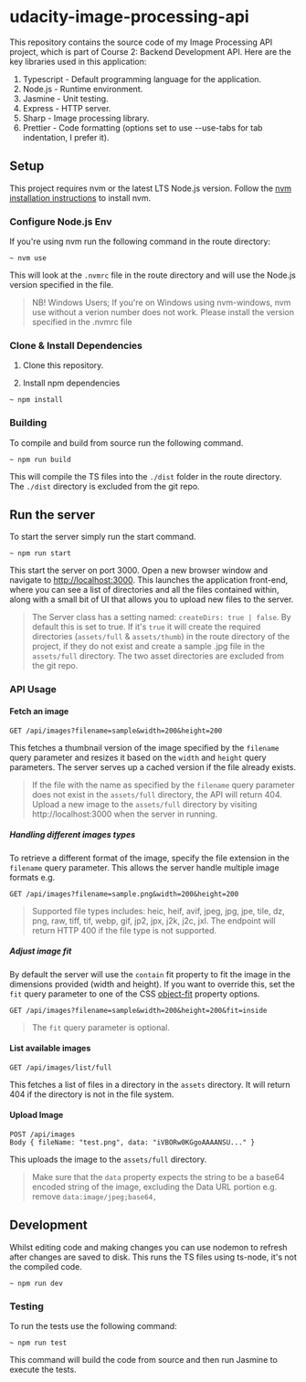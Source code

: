 # udacity-image-processing-api

This repository contains the source code of my Image Processing API project, which is part of Course 2: Backend Development API.
Here are the key libraries used in this application:

1. Typescript - Default programming language for the application.
2. Node.js - Runtime environment.
3. Jasmine - Unit testing.
4. Express - HTTP server.
5. Sharp - Image processing library.
6. Prettier - Code formatting (options set to use --use-tabs for tab indentation, I prefer it).

## Setup

This project requires nvm or the latest LTS Node.js version. Follow the [nvm installation instructions](https://github.com/nvm-sh/nvm) to install nvm.

### Configure Node.js Env

If you're using nvm run the following command in the route directory:

```shell
~ nvm use
```

This will look at the `.nvmrc` file in the route directory and will use the Node.js version specified in the file.

> NB! Windows Users; If you're on Windows using nvm-windows, nvm use without a verion number does not work. Please install the version specified in the .nvmrc file

### Clone & Install Dependencies

1. Clone this repository.

2. Install npm dependencies

```shell
~ npm install
```

### Building

To compile and build from source run the following command.

```shell
~ npm run build
```

This will compile the TS files into the `./dist` folder in the route directory. The `./dist` directory is excluded from the git repo.

## Run the server

To start the server simply run the start command.

```shell
~ npm run start
```

This start the server on port 3000. Open a new browser window and navigate to [http://localhost:3000](http:localhost:3000).
This launches the application front-end, where you can see a list of directories and all the files contained within, along
with a small bit of UI that allows you to upload new files to the server.

> The Server class has a setting named: `createDirs: true | false`. By default this is set to true. If it's `true` it will
> create the required directories (`assets/full` & `assets/thumb`) in the route directory of the project, if they do not
> exist and create a sample .jpg file in the `assets/full` directory.
> The two asset directories are excluded from the git repo.

### API Usage

#### Fetch an image

```
GET /api/images?filename=sample&width=200&height=200
```

This fetches a thumbnail version of the image specified by the `filename` query parameter and resizes it based on the
`width` and `height` query parameters. The server serves up a cached version if the file already exists.

> If the file with the name as specified by the `filename` query parameter does not exist in the `assets/full` directory,
> the API will return 404. Upload a new image to the `assets/full` directory by visiting http://localhost:3000 when the
> server in running.

##### Handling different images types

To retrieve a different format of the image, specify the file extension in the `filename` query parameter. This allows the server
handle multiple image formats e.g.

```
GET /api/images?filename=sample.png&width=200&height=200
```

> Supported file types includes: heic, heif, avif, jpeg, jpg, jpe, tile, dz, png, raw, tiff, tif, webp, gif, jp2, jpx, j2k, j2c,
> jxl. The endpoint will return HTTP 400 if the file type is not supported.

##### Adjust image fit

By default the server will use the `contain` fit property to fit the image in the dimensions provided (width and height).
If you want to override this, set the `fit` query parameter to one of the CSS [object-fit](https://developer.mozilla.org/en-US/docs/Web/CSS/object-fit) property options.

```
GET /api/images?filename=sample&width=200&height=200&fit=inside
```

> The `fit` query parameter is optional.

#### List available images

```
GET /api/images/list/full
```

This fetches a list of files in a directory in the `assets` directory. It will return 404 if the directory is not in the
file system.

#### Upload Image

```
POST /api/images
Body { fileName: "test.png", data: "iVBORw0KGgoAAAANSU..." }
```

This uploads the image to the `assets/full` directory.

> Make sure that the `data` property expects the string to be a base64 encoded string of the image, excluding the Data
> URL portion e.g. remove `data:image/jpeg;base64,`

## Development

Whilst editing code and making changes you can use nodemon to refresh after changes are saved to disk. This runs the TS files using ts-node, it's not the compiled code.

```shell
~ npm run dev
```

### Testing

To run the tests use the following command:

```shell
~ npm run test
```

This command will build the code from source and then run Jasmine to execute the tests.
